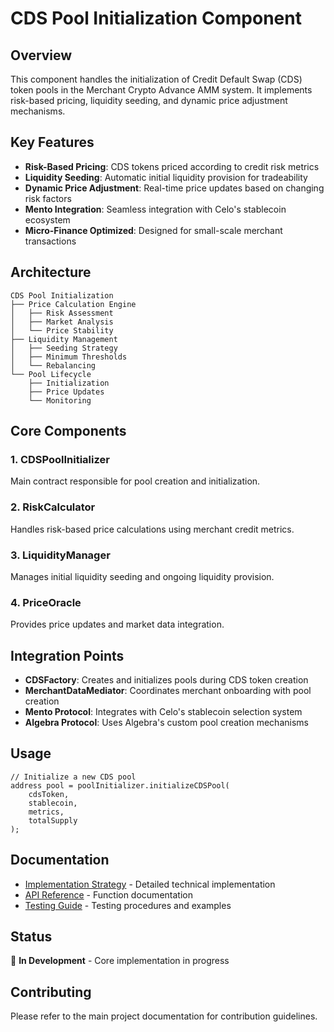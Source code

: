 # CDS Pool Initialization Component

## Overview

This component handles the initialization of Credit Default Swap (CDS) token pools in the Merchant Crypto Advance AMM system. It implements risk-based pricing, liquidity seeding, and dynamic price adjustment mechanisms.

## Key Features

- **Risk-Based Pricing**: CDS tokens priced according to credit risk metrics
- **Liquidity Seeding**: Automatic initial liquidity provision for tradeability
- **Dynamic Price Adjustment**: Real-time price updates based on changing risk factors
- **Mento Integration**: Seamless integration with Celo's stablecoin ecosystem
- **Micro-Finance Optimized**: Designed for small-scale merchant transactions

## Architecture

```
CDS Pool Initialization
├── Price Calculation Engine
│   ├── Risk Assessment
│   ├── Market Analysis
│   └── Price Stability
├── Liquidity Management
│   ├── Seeding Strategy
│   ├── Minimum Thresholds
│   └── Rebalancing
└── Pool Lifecycle
    ├── Initialization
    ├── Price Updates
    └── Monitoring
```

## Core Components

### 1. CDSPoolInitializer
Main contract responsible for pool creation and initialization.

### 2. RiskCalculator
Handles risk-based price calculations using merchant credit metrics.

### 3. LiquidityManager
Manages initial liquidity seeding and ongoing liquidity provision.

### 4. PriceOracle
Provides price updates and market data integration.

## Integration Points

- **CDSFactory**: Creates and initializes pools during CDS token creation
- **MerchantDataMediator**: Coordinates merchant onboarding with pool creation
- **Mento Protocol**: Integrates with Celo's stablecoin selection system
- **Algebra Protocol**: Uses Algebra's custom pool creation mechanisms

## Usage

```solidity
// Initialize a new CDS pool
address pool = poolInitializer.initializeCDSPool(
    cdsToken,
    stablecoin,
    metrics,
    totalSupply
);
```

## Documentation

- [Implementation Strategy](./implementation-strategy.md) - Detailed technical implementation
- [API Reference](./api-reference.md) - Function documentation
- [Testing Guide](./testing-guide.md) - Testing procedures and examples

## Status

🚧 **In Development** - Core implementation in progress

## Contributing

Please refer to the main project documentation for contribution guidelines.




